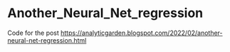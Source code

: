 # Another_Neural_Net_regression
Code for the post https://analyticgarden.blogspot.com/2022/02/another-neural-net-regression.html
